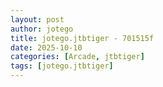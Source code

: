 ```yaml
---
layout: post
author: jotego
title: jotego.jtbtiger - 701515f
date: 2025-10-10
categories: [Arcade, jtbtiger]
tags: [jotego.jtbtiger]
---
```


